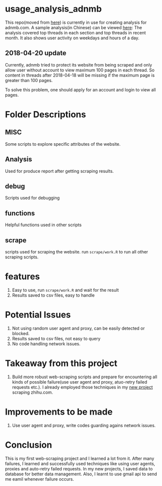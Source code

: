 # usage_analysis_adnmb
This repo(moved from [here](https://github.com/yusuzech/usage_analysis_adnmb)) is currently in use for creating analysis for adnmb.com. A sample analysis(in Chinese) can be viewed [here](https://github.com/yusuzech/web-scraping-projects/blob/master/adnmb/analysis/adnmb_analysis.pdf): The analysis covered top threads in each section and top threads in recent month. It also shows user activity on weekdays and hours of a day.


2018-04-20 update
------------------
Currently, adnmb tried to protect its website from being scraped and only allow user without account to view maximum 100 pages in each thread. So content in threads after 2018-04-18 will be missing if the maximum page is greater than 100 pages.

To solve this problem, one should apply for an account and login to view all pages.

# Folder Descriptions
## MISC
  Some scripts to explore specific attributes of the website.
## Analysis
  Used for produce report after getting scraping results.
## debug
  Scripts used for debugging
## functions
  Helpful functions used in other scripts
## scrape
  scripts used for scraping the website.
  run `scrape/work.R` to run all other scraping scripts.
  
  
# features
  
  1. Easy to use, run `scrape/work.R` and wait for the result
  2. Results saved to csv files, easy to handle
  
# Potential Issues

1. Not using random user agent and proxy, can be easily detected or blocked.
2. Results saved to csv files, not easy to query
3. No code handling network issues.

# Takeaway from this project

1. Build more robust web-scraping scripts and prepare for encountering all kinds of possible failure(use user agent and proxy, atuo-retry failed requests etc.). I already employed those techniques in my [new project](https://github.com/yusuzech/web-scraping-projects/tree/master/zhihu) scraping zhihu.com.

# Improvements to be made

1. Use user agent and proxy, write codes guarding agains network issues.

# Conclusion

This is my first web-scraping project and I learned a lot from it. After many failures, I learned and successfully used techniques like using user agents, proxies and auto-retry failed requests. In my new projects, I saved data to database for better data management. Also, I learnt to use gmail api to send me eamil whenever failure occurs.
